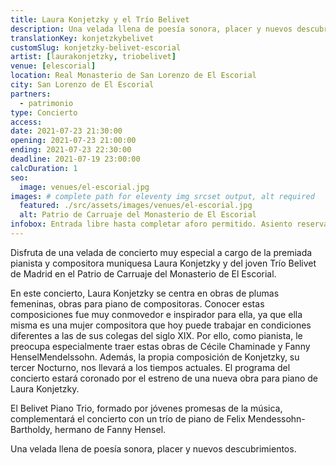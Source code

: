 ```yaml
---
title: Laura Konjetzky y el Trío Belivet
description: Una velada llena de poesía sonora, placer y nuevos descubrimientos a cargo de la premiada pianista y compositora muniquesa Laura Konjetzky y del joven Trío Belivet.
translationKey: konjetzkybelivet
customSlug: konjetzky-belivet-escorial
artist: [laurakonjetzky, triobelivet]
venue: [elescorial]
location: Real Monasterio de San Lorenzo de El Escorial
city: San Lorenzo de El Escorial
partners:
  - patrimonio
type: Concierto
access:
date: 2021-07-23 21:30:00
opening: 2021-07-23 21:00:00
ending: 2021-07-23 22:30:00
deadline: 2021-07-19 23:00:00
calcDuration: 1
seo:
  image: venues/el-escorial.jpg
images: # complete path for eleventy img srcset output, alt required
  featured: ./src/assets/images/venues/el-escorial.jpg
  alt: Patrio de Carruaje del Monasterio de El Escorial
infobox: Entrada libre hasta completar aforo permitido. Asiento reservado solo con invitación personal de la Fundación Goethe.
---
```


Disfruta de una velada de concierto muy especial a cargo de la premiada pianista y compositora muniquesa Laura Konjetzky y del joven Trío Belivet de Madrid en el Patrio de Carruaje del Monasterio de El Escorial.

En este concierto, Laura Konjetzky se centra en obras de plumas femeninas, obras para piano de compositoras. Conocer estas composiciones fue muy conmovedor e inspirador para ella, ya que ella misma es una mujer compositora que hoy puede trabajar en condiciones diferentes a las de sus colegas del siglo XIX. Por ello, como pianista, le preocupa especialmente traer estas obras de Cécile Chaminade y Fanny HenselMendelssohn. Además, la propia composición de Konjetzky, su tercer Nocturno, nos llevará a los tiempos actuales. El programa del concierto estará coronado por el estreno de una nueva obra para piano de Laura Konjetzky.

El Belivet Piano Trio, formado por jóvenes promesas de la música, complementará el concierto con un trío de piano de Felix Mendessohn-Bartholdy, hermano de Fanny Hensel.

Una velada llena de poesía sonora, placer y nuevos descubrimientos.
